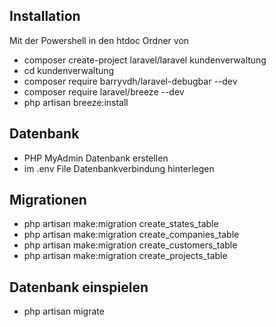 ## Installation

Mit der Powershell in den htdoc Ordner von 

- composer create-project laravel/laravel kundenverwaltung
- cd kundenverwaltung
- composer require barryvdh/laravel-debugbar --dev
- composer require laravel/breeze --dev
- php artisan breeze:install

## Datenbank
- PHP MyAdmin Datenbank erstellen
- im .env File Datenbankverbindung hinterlegen

## Migrationen
- php artisan make:migration create_states_table
- php artisan make:migration create_companies_table
- php artisan make:migration create_customers_table
- php artisan make:migration create_projects_table

## Datenbank einspielen
- php artisan migrate


